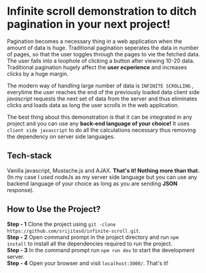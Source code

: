 # Infinite scroll demonstration to ditch pagination in your next project!

Pagination becomes a necessary thing in a web application when the amount of data is huge. Traditional pagination seperates the data in number of pages, so that the user toggles through the pages to vie the fetched data. The user falls into a loophole of clicking a button after viewing 10-20 data. Traditional pagination hugely affect the **user ecperience** and increases clicks by a huge margin.

The modern way of handling large number of data is `INFINITE SCROLLING` , everytime the user reaches the end of the previously loaded data client side _javascript_ requests the next set of data from the server and thus eliminates clicks and loads data as long the user scrolls in the web application.

The best thing about this demonstration is that it can be integrated in any project and you can use any **back-end language of your choice!**
It uses `client side javascript` to do all the calculations necessary thus removing the dependency on server side languages.

## Tech-stack

Vanilla javascript, Mustache.js and AJAX. **That's it! Nothing more than that.** <br/>
(In my case I used nodeJs as my server side language but you can use any backend language of your choice as long as you are sending **JSON** response). <br/>

## How to Use the Project?

**Step - 1** Clone the project using `git -clone https://github.com/srijitasd/infinite-scroll.git`. <br/>
**Step - 2** Open command prompt in the project directory and run `npm install` to install all the dependencies required to run the project. <br/>
**Step - 3** In the command prompt run `npm run dev` to start the development server. <br/>
**Step - 4** Open your browser and visit `localhost:3000/`. That's it! <br/>
